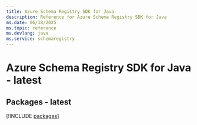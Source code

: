 ```yaml
---
title: Azure Schema Registry SDK for Java
description: Reference for Azure Schema Registry SDK for Java
ms.date: 06/18/2025
ms.topic: reference
ms.devlang: java
ms.service: schemaregistry
---
```

# Azure Schema Registry SDK for Java - latest
## Packages - latest
[!INCLUDE [packages](schema-registry-index.md)]